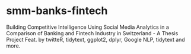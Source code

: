 # smm-banks-fintech
Building Competitive Intelligence Using Social Media Analytics in a Comparison of Banking and Fintech Industry in Switzerland - A Thesis Project
Feat. by twitteR, tidytext, ggplot2, dplyr, Google NLP, tidytext and more.